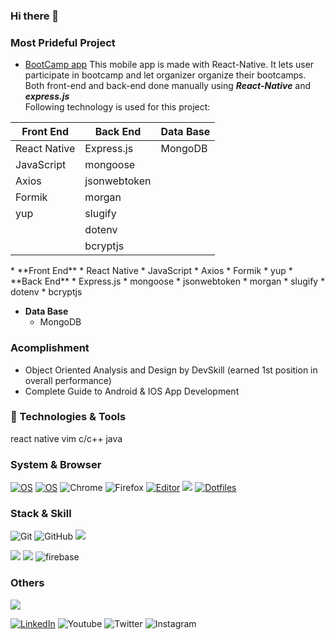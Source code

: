 ### Hi there 👋

### Most Prideful Project
* [BootCamp app](https://github.com/mrpmohiburrahman/BootcampApp) This mobile app is made with React-Native. It lets user participate in bootcamp and let organizer organize their bootcamps. Both front-end and back-end done manually using ***React-Native*** and ***express.js***  
Following technology is used for this project:  
 <table style="width:600px">
  <thead align="center">
   <tr border: none;>
     <th>Front End</th>
     <th>Back End</th>
     <th>Data Base</th>
   </tr>
  </thead>
  <tr>
    <td>React Native</td>
    <td>Express.js</td>
    <td>MongoDB</td>
  </tr>
  <tr>
    <td>JavaScript</td>
    <td>mongoose</td>
    <td>&nbsp</td>
  </tr>
  <tr>
    <td>Axios</td>
    <td>jsonwebtoken</td>
    <td>&nbsp</td>
  </tr>
  <tr>
    <td>Formik</td>
    <td>morgan</td>
    <td>&nbsp</td>
  </tr>
  <tr>
    <td>yup</td>
    <td>slugify</td>
    <td>&nbsp</td>
  </tr>
  <tr>
    <td>&nbsp</td>
    <td>dotenv</td>
    <td>&nbsp</td>
  </tr>
  <tr>
    <td>&nbsp</td>
    <td>bcryptjs</td>
    <td>&nbsp</td>
  </tr>
</table> 
  * **Front End**
      * React Native
      * JavaScript
      * Axios
      * Formik
      * yup   
  * **Back End**
      * Express.js
      * mongoose
      * jsonwebtoken
      * morgan
      * slugify
      * dotenv
      * bcryptjs

  * **Data Base**
      * MongoDB



### Acomplishment
* Object Oriented Analysis and Design by DevSkill (earned 1st position in overall performance)  
* Complete Guide to Android & IOS App Development

### 🔧 Technologies & Tools
react native
vim
c/c++
java

### System & Browser
[![OS](https://img.shields.io/badge/OS-macOS-informational?style=flat-square&logo=apple&logoColor=white)](https://en.wikipedia.org/wiki/MacOS)
[![OS](https://img.shields.io/badge/OS-windows-informational?style=flat-square&logo=windows&logoColor=white)](https://en.wikipedia.org/wiki/Linux)
![Chrome](https://img.shields.io/badge/BROWSER-Chrome-292e33?style=flat-square&logo=google-chrome&logoColor=fff)
![Firefox](https://img.shields.io/badge/BROWSER-Firefox-292e33?style=flat-square&logo=firefox&logoColor=fff)
[![Editor](https://img.shields.io/badge/Editor-VSCode-blue?style=flat-square&logo=visual-studio-code&logoColor=white)](https://code.visualstudio.com/)
![](https://img.shields.io/badge/Shell-Bash-informational?style=flat-square&logo=gnu-bash&logoColor=white&color=2bbc8a)
[![Dotfiles](https://img.shields.io/badge/Setup_-Dotfiles-blue?style=flat-square&logo=when-i-work&logoColor=white)](https://github.com/mrpmohiburrahman/dotfiles)

### Stack & Skill

![Git](https://img.shields.io/badge/_-Git-292e33?style=flat-square&logo=git&logoColor=fff)
![GitHub](https://img.shields.io/badge/_-GitHub-292e33?style=flat-square&logo=github)
![](https://img.shields.io/badge/vim?style=flat-square&logo=vim&logoColor=white&color=2bbc8a)

![](https://img.shields.io/badge/Code-JavaScript-informational?style=flat-square&logo=javascript&logoColor=white&color=2bbc8a)
![](https://img.shields.io/badge/Code-Python-informational?style=flat-square&logo=python&logoColor=white&color=2bbc8a)
![firebase](https://img.shields.io/badge/_-firebase-292e33?style=flat-square&logo=firebase&logoColor=fff)

### Others

![](https://img.shields.io/badge/-Stack%20Overflow-FE7A16?style=flat-square&logo=Stack-Overflow&logoColor=white&color=2bbc8a)


[![LinkedIn](https://img.shields.io/badge/LinkedIn-br3ndonland-informational?style=flat-square&logo=linkedin&logoColor=white)](https://www.linkedin.com/in/br3ndonland/)
![Youtube](https://img.shields.io/badge/_-Youtube-292e33?style=flat-square&logo=youtube&logoColor=fff)
![Twitter](https://img.shields.io/badge/_-Twitter-292e33?style=flat-square&logo=twitter&logoColor=fff)
![Instagram](https://img.shields.io/badge/_-Instagram-292e33?style=flat-square&logo=Instagram&logoColor=fff)
<!--
**mrpmohiburrahman/mrpmohiburrahman** is a ✨ _special_ ✨ repository because its `README.md` (this file) appears on your GitHub profile.

Here are some ideas to get you started:

- 🔭 I’m currently working on ...
- 🌱 I’m currently learning ...
- 👯 I’m looking to collaborate on ...
- 🤔 I’m looking for help with ...
- 💬 Ask me about ...
- 📫 How to reach me: ...
- 😄 Pronouns: ...
- ⚡ Fun fact: ...
-->
